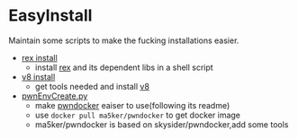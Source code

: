 # EasyInstall
Maintain some scripts to make the fucking installations easier.

- [rex install](./rex_install.sh)
  - install [rex](https://github.com/angr/rex.git) and its dependent libs in a shell script
- [v8 install](./v8_install.sh)
  - get tools needed and install [v8](https://v8.dev/docs) 
- [pwnEnvCreate.py](./pwnEnvCreate.py)
  - make [pwndocker](https://github.com/skysider/pwndocker.git) eaiser to use(following its readme)
  - use `docker pull ma5ker/pwndocker` to get docker image
  - ma5ker/pwndocker is based on skysider/pwndocker,add some tools
